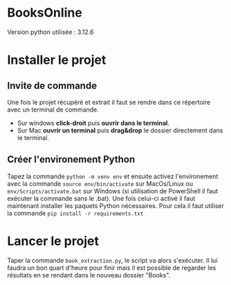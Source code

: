 # BooksOnline

Version python utilisée : 3.12.6
 
# Installer le projet
## Invite de commande
Une fois le projet récupéré et extrait il faut se rendre dans ce répertoire avec un terminal de commande. 
- Sur windows **click-droit** puis **ouvrir dans le terminal**.
- Sur Mac **ouvrir un terminal** puis **drag&drop** le dossier directement dans le terminal.

## Créer l'environement Python
Tapez la commande ```python -m venv env``` et ensuite activez l'environement avec la commande ```source env/bin/activate``` sur MacOs/Linux ou ```env/Scripts/activate.bat``` sur Windows (si utilisation de PowerShell il faut exécuter la commande sans le .bat).
Une fois celui-ci activé il faut maintenant installer les paquets Python nécessaires. Pour cela il faut utiliser la commande ```pip install -r requirements.txt```

# Lancer le projet
Taper la commande ```book_extraction.py```, le script va alors s'exécuter. Il lui faudra un bon quart d'heure pour finir mais il est possible de regarder les résultats en se rendant dans le nouveau dossier "Books".
